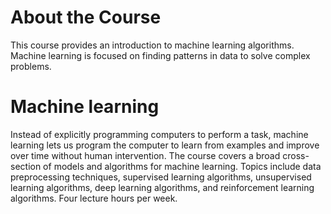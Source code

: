 # About the Course
This course provides an introduction to machine learning algorithms. 
Machine learning is focused on finding patterns in data to solve complex problems.
# Machine learning
Instead of explicitly programming computers to perform a task, machine learning lets us program the computer to learn from examples and improve over time without human intervention. The course covers a broad cross-section of models and algorithms for machine learning. Topics include data preprocessing techniques, supervised learning algorithms, unsupervised learning algorithms, deep learning algorithms, and reinforcement learning algorithms. Four lecture hours per week. 

